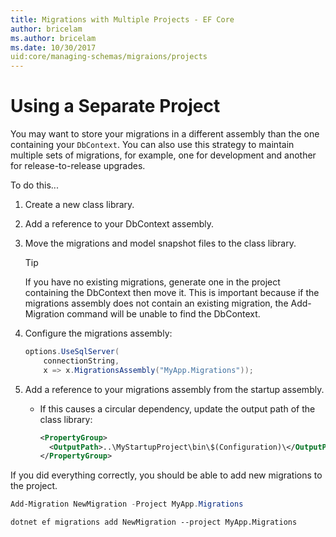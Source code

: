 ```yaml
---
title: Migrations with Multiple Projects - EF Core
author: bricelam
ms.author: bricelam
ms.date: 10/30/2017
uid:core/managing-schemas/migraions/projects
---
```

Using a Separate Project
========================
You may want to store your migrations in a different assembly than the one containing your `DbContext`. You can also
use this strategy to maintain multiple sets of migrations, for example, one for development and another for
release-to-release upgrades.

To do this...

1. Create a new class library.

2. Add a reference to your DbContext assembly.

3. Move the migrations and model snapshot files to the class library.
   > [!TIP]
   > If you have no existing migrations, generate one in the project containing the DbContext then move it. 
   > This is important because if the migrations assembly does not contain an existing migration, the Add-Migration command will be unable to find the DbContext.

4. Configure the migrations assembly:

   ``` csharp
   options.UseSqlServer(
       connectionString,
       x => x.MigrationsAssembly("MyApp.Migrations"));
   ```

5. Add a reference to your migrations assembly from the startup assembly.
   * If this causes a circular dependency, update the output path of the class library:

     ``` xml
     <PropertyGroup>
       <OutputPath>..\MyStartupProject\bin\$(Configuration)\</OutputPath>
     </PropertyGroup>
     ```

If you did everything correctly, you should be able to add new migrations to the project.

``` powershell
Add-Migration NewMigration -Project MyApp.Migrations
```
``` Console
dotnet ef migrations add NewMigration --project MyApp.Migrations
```

